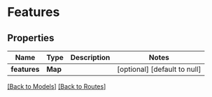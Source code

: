 # Features
## Properties

| Name | Type | Description | Notes |
|------------ | ------------- | ------------- | -------------|
| **features** | **Map** |  | [optional] [default to null] |

[[Back to Models]](../overview#models) [[Back to Routes]](../overview#routes)

